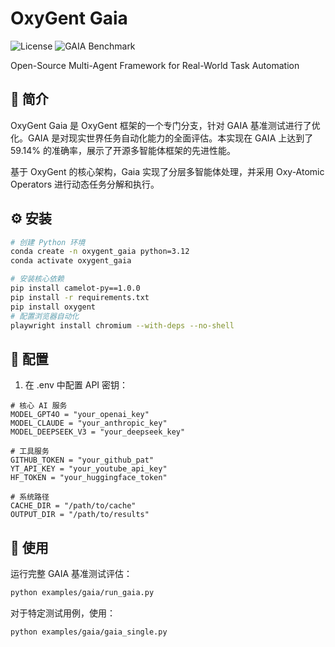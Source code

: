 # OxyGent Gaia

![License](https://img.shields.io/badge/License-Apache%202.0-blue.svg)
![GAIA Benchmark](https://img.shields.io/badge/GAIA%20Score-59.14%25-green)

Open-Source Multi-Agent Framework for Real-World Task Automation

## 🧠 简介

OxyGent Gaia 是 OxyGent 框架的一个专门分支，针对 GAIA 基准测试进行了优化。GAIA 是对现实世界任务自动化能力的全面评估。本实现在 GAIA 上达到了 59.14% 的准确率，展示了开源多智能体框架的先进性能。

基于 OxyGent 的核心架构，Gaia 实现了分层多智能体处理，并采用 Oxy-Atomic Operators 进行动态任务分解和执行。

## ⚙️ 安装

```bash
# 创建 Python 环境
conda create -n oxygent_gaia python=3.12
conda activate oxygent_gaia

# 安装核心依赖
pip install camelot-py==1.0.0
pip install -r requirements.txt
pip install oxygent 
# 配置浏览器自动化
playwright install chromium --with-deps --no-shell
```

## 🔑 配置

1. 在 .env 中配置 API 密钥：
```env
# 核心 AI 服务 
MODEL_GPT4O = "your_openai_key"
MODEL_CLAUDE = "your_anthropic_key"
MODEL_DEEPSEEK_V3 = "your_deepseek_key"

# 工具服务
GITHUB_TOKEN = "your_github_pat"
YT_API_KEY = "your_youtube_api_key"
HF_TOKEN = "your_huggingface_token"

# 系统路径
CACHE_DIR = "/path/to/cache"
OUTPUT_DIR = "/path/to/results"
```

## 🚀 使用

运行完整 GAIA 基准测试评估：
```bash
python examples/gaia/run_gaia.py
```

对于特定测试用例，使用：
```bash
python examples/gaia/gaia_single.py
```
